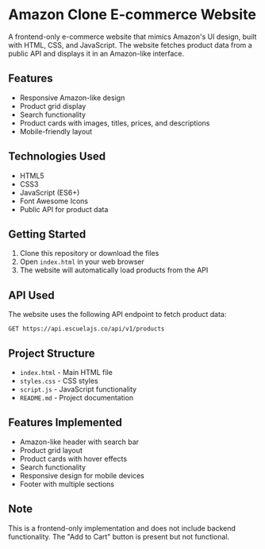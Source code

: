 # Amazon Clone E-commerce Website

A frontend-only e-commerce website that mimics Amazon's UI design, built with HTML, CSS, and JavaScript. The website fetches product data from a public API and displays it in an Amazon-like interface.

## Features

- Responsive Amazon-like design
- Product grid display
- Search functionality
- Product cards with images, titles, prices, and descriptions
- Mobile-friendly layout

## Technologies Used

- HTML5
- CSS3
- JavaScript (ES6+)
- Font Awesome Icons
- Public API for product data

## Getting Started

1. Clone this repository or download the files
2. Open `index.html` in your web browser
3. The website will automatically load products from the API

## API Used

The website uses the following API endpoint to fetch product data:
```
GET https://api.escuelajs.co/api/v1/products
```

## Project Structure

- `index.html` - Main HTML file
- `styles.css` - CSS styles
- `script.js` - JavaScript functionality
- `README.md` - Project documentation

## Features Implemented

- Amazon-like header with search bar
- Product grid layout
- Product cards with hover effects
- Search functionality
- Responsive design for mobile devices
- Footer with multiple sections

## Note

This is a frontend-only implementation and does not include backend functionality. The "Add to Cart" button is present but not functional. 